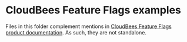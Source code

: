 # CloudBees Feature Flags examples

Files in this folder complement mentions in [CloudBees Feature Flags product documentation](https://https://docs.cloudbees.com/docs/cloudbees-rollout/latest/). As such, they are not standalone.
